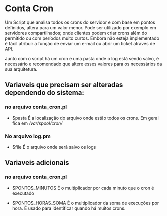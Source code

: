 # Conta Cron

Um Script que analisa todos os crons do servidor e com base em pontos definidos, altera para um valor menor.
Pode ser utilizado por exemplo em servidores compartilhados; onde clientes podem criar crons além do permitido ou com períodos muito curtos. 
Embora não esteja implementado é fácil atribuir a função de enviar um e-mail ou abrir um ticket através de API.

Junto com o script há um cron e uma pasta onde o log está sendo salvo, é necessário e recomendado que altere esses valores para os necessários da sua arquitetura.

## Variaveis que precisam ser alteradas dependendo do sistema:
### no arquivo conta_cron.pl
 - $pasta
É a localização do arquivo onde estão todos os crons. Em geral fica em */var/spool/cron/*
### No arquivo log.pm
 - $file
É o arquivo onde será salvo os logs

## Variaveis adicionais
### no arquivo conta_cron.pl
 - $PONTOS_MINUTOS 
É o multiplicador por cada minuto que o cron é executado

 - $PONTOS_HORAS_SOMA
É o multiplicador da soma de execuções por hora. É usado para identificar quando há muitos crons.


